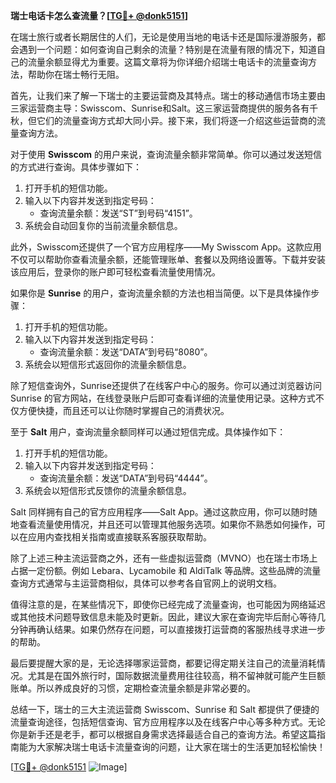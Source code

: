 **瑞士电话卡怎么查流量？[[TG💪+ @donk5151](https://t.me/s/donk5151)]**

在瑞士旅行或者长期居住的人们，无论是使用当地的电话卡还是国际漫游服务，都会遇到一个问题：如何查询自己剩余的流量？特别是在流量有限的情况下，知道自己的流量余额显得尤为重要。这篇文章将为你详细介绍瑞士电话卡的流量查询方法，帮助你在瑞士畅行无阻。

首先，让我们来了解一下瑞士的主要运营商及其特点。瑞士的移动通信市场主要由三家运营商主导：Swisscom、Sunrise和Salt。这三家运营商提供的服务各有千秋，但它们的流量查询方式却大同小异。接下来，我们将逐一介绍这些运营商的流量查询方法。

对于使用 **Swisscom** 的用户来说，查询流量余额非常简单。你可以通过发送短信的方式进行查询。具体步骤如下：

1. 打开手机的短信功能。
2. 输入以下内容并发送到指定号码：
   - 查询流量余额：发送“ST”到号码“4151”。
3. 系统会自动回复你的当前流量余额信息。

此外，Swisscom还提供了一个官方应用程序——My Swisscom App。这款应用不仅可以帮助你查看流量余额，还能管理账单、套餐以及网络设置等。下载并安装该应用后，登录你的账户即可轻松查看流量使用情况。

如果你是 **Sunrise** 的用户，查询流量余额的方法也相当简便。以下是具体操作步骤：

1. 打开手机的短信功能。
2. 输入以下内容并发送到指定号码：
   - 查询流量余额：发送“DATA”到号码“8080”。
3. 系统会以短信形式返回你的流量余额信息。

除了短信查询外，Sunrise还提供了在线客户中心的服务。你可以通过浏览器访问 Sunrise 的官方网站，在线登录账户后即可查看详细的流量使用记录。这种方式不仅方便快捷，而且还可以让你随时掌握自己的消费状况。

至于 **Salt** 用户，查询流量余额同样可以通过短信完成。具体操作如下：

1. 打开手机的短信功能。
2. 输入以下内容并发送到指定号码：
   - 查询流量余额：发送“DATA”到号码“4444”。
3. 系统会以短信形式反馈你的流量余额信息。

Salt 同样拥有自己的官方应用程序——Salt App。通过这款应用，你可以随时随地查看流量使用情况，并且还可以管理其他服务选项。如果你不熟悉如何操作，可以在应用内查找相关指南或直接联系客服获取帮助。

除了上述三种主流运营商之外，还有一些虚拟运营商（MVNO）也在瑞士市场上占据一定份额。例如 Lebara、Lycamobile 和 AldiTalk 等品牌。这些品牌的流量查询方式通常与主运营商相似，具体可以参考各自官网上的说明文档。

值得注意的是，在某些情况下，即使你已经完成了流量查询，也可能因为网络延迟或其他技术问题导致信息未能及时更新。因此，建议大家在查询完毕后耐心等待几分钟再确认结果。如果仍然存在问题，可以直接拨打运营商的客服热线寻求进一步的帮助。

最后要提醒大家的是，无论选择哪家运营商，都要记得定期关注自己的流量消耗情况。尤其是在国外旅行时，国际数据流量费用往往较高，稍不留神就可能产生巨额账单。所以养成良好的习惯，定期检查流量余额是非常必要的。

总结一下，瑞士的三大主流运营商 Swisscom、Sunrise 和 Salt 都提供了便捷的流量查询途径，包括短信查询、官方应用程序以及在线客户中心等多种方式。无论你是新手还是老手，都可以根据自身需求选择最适合自己的查询方法。希望这篇指南能为大家解决瑞士电话卡流量查询的问题，让大家在瑞士的生活更加轻松愉快！

[[TG💪+ @donk5151](https://t.me/s/donk5151) ![Image](https://i.postimg.cc/rwNCRYN7/Snipaste-2025-04-30-17-27-05.png)]